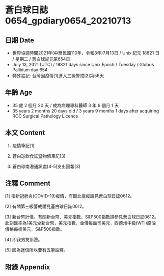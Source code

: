 [_metadata_:encoding]: - "utf-8"
[_metadata_:language]: - "zh-Hant-TW"
[_metadata_:fileformat]: - "markdown"
[_metadata_:MIME_type]: - "text/plain"
[_metadata_:markdown_version]: - "commonmark version 0.29"
[_metadata_:markdown_spec]: - "https://spec.commonmark.org/0.29/"

# 蒼白球日誌0654_gpdiary0654_20210713 #

## 日期 Date ##

* 世界協調時間2021年(中華民國110年，令和3年)7月13日 / Unix 紀元 18821 日 / 星期二 / 蒼白球紀元第654日
* July 13, 2021 (UTC) / 18821 days since Unix Epoch / Tuesday / Globus Pallidum day 654
* 特殊註記: 台灣因疫情[1]進入三級警戒[2]第56天

## 年齡 Age ##

* 35 歲 2 個月 20 天 / 成為病理專科醫師 3 年 9 個月 1 天
* 35 years 2 months 20 days old / 3 years 9 months 1 days after acquiring ROC Surgical Pathology Licence

## 本文 Content ##

1. 疫情筆記[1]

    
2. 蒼白球飲食誌暨物價筆記[3]

    
3. 蒼白球南港通訊處[4-5]支出回報[3]

    

## 注釋 Comment ##

[1] 指新冠肺炎(COVID-19)疫情，有關此瘟疫請見蒼白球日誌0612。


[2] 有關第三級警戒請見蒼白球日誌0612。


[3] 新台幣計價。有關新台幣、美元指數、S&P500指數請參見蒼白球日誌0612。此刻匯率為1美元兌新台幣，美元指數，金價每盎司美元，西德州中級(WTI)原油價格每桶美元，S&P500指數。


[4] 即我男友那邊。


[5] 因為迷信所以要有五筆註釋。



## 附錄 Appendix ##

